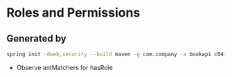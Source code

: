 # Roles and Permissions

## Generated by

```bash
spring init -dweb,security --build maven -g com.company -a bookapi c04-inmemory-users
```


* Observe antMatchers for hasRole
